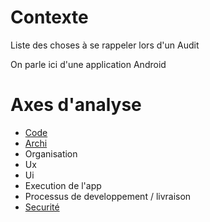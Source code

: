 # Contexte
Liste des choses à se rappeler lors d'un Audit

On parle ici d'une application Android

# Axes d'analyse

- [Code](.code_analysis.md)
- [Archi](.arch_analysis.md)
- Organisation
- Ux
- Ui
- Execution de l'app
- Processus de developpement / livraison
- [Securité](.secu_analysis.md)
